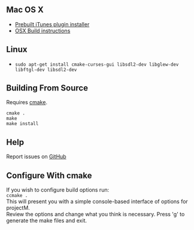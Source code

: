 ## Mac OS X
* [Prebuilt iTunes plugin installer](https://github.com/projectM-visualizer/projectm/releases)
* [OSX Build instructions](BUILDING_OSX.txt)

## Linux
* `sudo apt-get install cmake-curses-gui libsdl2-dev libglew-dev libftgl-dev libsdl2-dev`

## Building From Source
Requires [cmake](https://cmake.org/download/).  
```
cmake .
make
make install
```

## Help
Report issues on [GitHub](https://github.com/projectM-visualizer/projectm/issues/new)

## Configure With cmake
If you wish to configure build options run:  
`ccmake .`  
This will present you with a simple console-based interface of options for projectM.  
Review the options and change what you think is necessary. Press 'g' to generate the make files and exit.  
